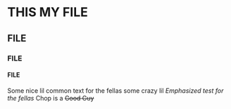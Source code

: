 # THIS MY FILE #
## FILE ##
### FILE ###
#### FILE ####

Some nice lil common text for the fellas
some crazy lil *Emphasized test for the fellas*
Chop is a ~~Good Guy~~

 

